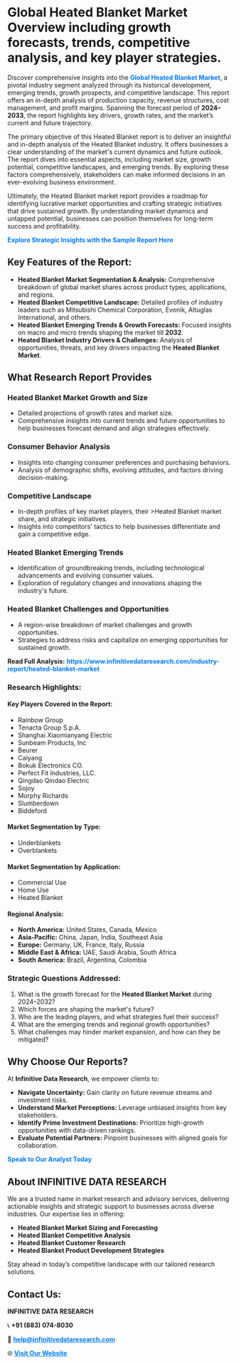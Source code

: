 <h1>Global Heated Blanket Market Overview including growth forecasts, trends, competitive analysis, and key player strategies.</h1>
<p>
Discover comprehensive insights into the 
<a href="https://www.infinitivedataresearch.com/industry-report/heated-blanket-market" rel="dofollow" style="color: #007BFF; text-decoration: none;"><strong>Global Heated Blanket Market</strong></a>, a pivotal industry segment analyzed through its historical development, emerging trends, growth prospects, and competitive landscape. This report offers an in-depth analysis of production capacity, revenue structures, cost management, and profit margins. Spanning the forecast period of <strong>2024–2033</strong>, the report highlights key drivers, growth rates, and the market’s current and future trajectory.
</p>
<p>
The primary objective of this Heated Blanket report is to deliver an insightful and in-depth analysis of the Heated Blanket industry. It offers businesses a clear understanding of the market's current dynamics and future outlook. The report dives into essential aspects, including market size, growth potential, competitive landscapes, and emerging trends. By exploring these factors comprehensively, stakeholders can make informed decisions in an ever-evolving business environment.
</p>
<p>
Ultimately, the Heated Blanket market report provides a roadmap for identifying lucrative market opportunities and crafting strategic initiatives that drive sustained growth. By understanding market dynamics and untapped potential, businesses can position themselves for long-term success and profitability.
</p>
<p>
<a href="https://www.infinitivedataresearch.com/request-sample/reportId=111656" style="color: #007BFF; text-decoration: none;"><strong>Explore Strategic Insights with the Sample Report Here</strong></a>
</p>

<h2>Key Features of the Report:</h2>
<ul>
<li><strong>Heated Blanket Market Segmentation & Analysis:</strong> Comprehensive breakdown of global market shares across product types, applications, and regions.</li>
<li><strong>Heated Blanket Competitive Landscape:</strong> Detailed profiles of industry leaders such as Mitsubishi Chemical Corporation, Evonik, Altuglas International, and others.</li>
<li><strong>Heated Blanket Emerging Trends & Growth Forecasts:</strong> Focused insights on macro and micro trends shaping the market till <strong>2032</strong>.</li>
<li><strong>Heated Blanket Industry Drivers & Challenges:</strong> Analysis of opportunities, threats, and key drivers impacting the <strong>Heated Blanket Market</strong>.</li>
</ul>

<h2>What Research Report Provides</h2>
<h3>Heated Blanket Market Growth and Size</h3>
<ul>
<li>Detailed projections of growth rates and market size.</li>
<li>Comprehensive insights into current trends and future opportunities to help businesses forecast demand and align strategies effectively.</li>
</ul>

<h3>Consumer Behavior Analysis</h3>
<ul>
<li>Insights into changing consumer preferences and purchasing behaviors.</li>
<li>Analysis of demographic shifts, evolving attitudes, and factors driving decision-making.</li>
</ul>

<h3>Competitive Landscape</h3>
<ul>
<li>In-depth profiles of key market players, their >Heated Blanket market share, and strategic initiatives.</li>
<li>Insights into competitors' tactics to help businesses differentiate and gain a competitive edge.</li>
</ul>

<h3>Heated Blanket Emerging Trends</h3>
<ul>
<li>Identification of groundbreaking trends, including technological advancements and evolving consumer values.</li>
<li>Exploration of regulatory changes and innovations shaping the industry's future.</li>
</ul>

<h3>Heated Blanket Challenges and Opportunities</h3>
<ul>
<li>A region-wise breakdown of market challenges and growth opportunities.</li>
<li>Strategies to address risks and capitalize on emerging opportunities for sustained growth.</li>
</ul>
<p><strong>Read Full Analysis:</strong> <a href="https://www.infinitivedataresearch.com/industry-report/heated-blanket-market" rel="dofollow" style="color: #007BFF; text-decoration: none;"><strong>https://www.infinitivedataresearch.com/industry-report/heated-blanket-market</strong></a></p>
<h3>Research Highlights:</h3>
<h4>Key Players Covered in the Report:</h4>
<ul><li>Rainbow Group</li><li>Tenacta Group S.p.A.</li><li>Shanghai Xiaomianyang Electric</li><li>Sunbeam Products, Inc</li><li>Beurer</li><li>Caiyang</li><li>Bokuk Electronics CO.</li><li>Perfect Fit Industries, LLC.</li><li>Qingdao Qindao Electric</li><li>Sojoy</li><li>Morphy Richards</li><li>Slumberdown</li><li>Biddeford</li></ul>
<h4>Market Segmentation by Type:</h4>
<ul><li>Underblankets</li><li>Overblankets</li></ul>
<h4>Market Segmentation by Application:</h4>
<ul><li>Commercial Use</li><li>Home Use</li><li>Heated Blanket</li></ul>

<h4>Regional Analysis:</h4>
<ul>
<li><strong>North America:</strong> United States, Canada, Mexico</li>
<li><strong>Asia-Pacific:</strong> China, Japan, India, Southeast Asia</li>
<li><strong>Europe:</strong> Germany, UK, France, Italy, Russia</li>
<li><strong>Middle East & Africa:</strong> UAE, Saudi Arabia, South Africa</li>
<li><strong>South America:</strong> Brazil, Argentina, Colombia</li>
</ul>

<h3>Strategic Questions Addressed:</h3>
<ol>
<li>What is the growth forecast for the <strong>Heated Blanket Market</strong> during 2024–2032?</li>
<li>Which forces are shaping the market's future?</li>
<li>Who are the leading players, and what strategies fuel their success?</li>
<li>What are the emerging trends and regional growth opportunities?</li>
<li>What challenges may hinder market expansion, and how can they be mitigated?</li>
</ol>

<h2>Why Choose Our Reports?</h2>
<p>At <strong>Infinitive Data Research</strong>, we empower clients to:</p>
<ul>
<li><strong>Navigate Uncertainty:</strong> Gain clarity on future revenue streams and investment risks.</li>
<li><strong>Understand Market Perceptions:</strong> Leverage unbiased insights from key stakeholders.</li>
<li><strong>Identify Prime Investment Destinations:</strong> Prioritize high-growth opportunities with data-driven rankings.</li>
<li><strong>Evaluate Potential Partners:</strong> Pinpoint businesses with aligned goals for collaboration.</li>
</ul>
<p><a href="https://www.infinitivedataresearch.com/industry-report/heated-blanket-market" rel="dofollow" style="color: #007BFF; text-decoration: none;"><strong>Speak to Our Analyst Today</strong></a></p>

<h2>About INFINITIVE DATA RESEARCH</h2>
<p>We are a trusted name in market research and advisory services, delivering actionable insights and strategic support to businesses across diverse industries. Our expertise lies in offering:</p>
<ul>
<li><strong>Heated Blanket Market Sizing and Forecasting</strong></li>
<li><strong>Heated Blanket Competitive Analysis</strong></li>
<li><strong>Heated Blanket Customer Research</strong></li>
<li><strong>Heated Blanket Product Development Strategies</strong></li>
</ul>
<p>Stay ahead in today’s competitive landscape with our tailored research solutions.</p>

<h2>Contact Us:</h2>
<p><strong>INFINITIVE DATA RESEARCH</strong></p>
<p>📞 <strong>+91 (883) 074-8030</strong></p>
<p>📧 <strong><a href="mailto:help@infinitivedataresearch.com" style="color: #007BFF;">help@infinitivedataresearch.com</a></strong></p>
<p>🌐 <strong><a href="https://www.infinitivedataresearch.com" rel="dofollow" style="color: #007BFF;">Visit Our Website</a></strong></p>